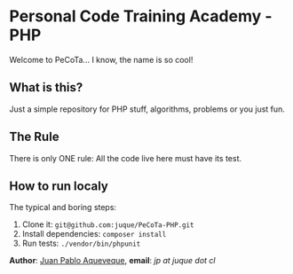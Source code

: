 # Personal Code Training Academy - PHP

Welcome to PeCoTa... I know, the name is so cool!

## What is this?

Just a simple repository for PHP stuff, algorithms, problems or you just fun. 

## The Rule

There is only ONE rule: All the code live here must have its test.

## How to run localy

The typical and boring steps:

1. Clone it: `git@github.com:juque/PeCoTa-PHP.git`
2. Install dependencies: `composer install`
3. Run tests: `./vendor/bin/phpunit`

**Author**: [Juan Pablo Aqueveque][1], **email**: _jp at juque dot cl_

[1]:http://juque.cl
